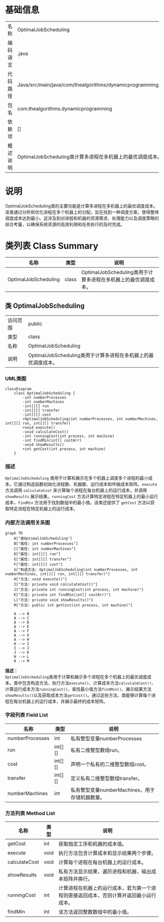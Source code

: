 # 基础信息

|      |      |
|------|------|
| 名称 | OptimalJobScheduling |
| 编码语言 | .java |
| 代码路径 | Java/src/main/java/com/thealgorithms/dynamicprogramming/OptimalJobScheduling.java |
| 包名 | com.thealgorithms.dynamicprogramming |
| 依赖项 | [] |
| 概述说明 | OptimalJobScheduling类计算多进程在多机器上的最优调度成本。 |

# 说明

OptimalJobScheduling类的主要功能是计算多进程在多机器上的最优调度成本。该类通过分析和优化进程在多个机器上的分配，旨在找到一种调度方案，使得整体调度成本达到最小。这涉及到对进程和机器的资源需求、处理能力以及调度策略的综合考量，以确保系统资源的高效利用和任务执行的及时完成。

# 类列表 Class Summary

| 名称   | 类型  | 说明 |
|-------|------|-------------|
| OptimalJobScheduling | class | OptimalJobScheduling类用于计算多进程在多机器上的最优调度成本。 |



## 类 OptimalJobScheduling

|      |      |
|------|------|
| 访问范围 | public |
| 类型 | class |
| 名称 | OptimalJobScheduling |
| 说明 | OptimalJobScheduling类用于计算多进程在多机器上的最优调度成本。 |


### UML类图

```mermaid
classDiagram
    class OptimalJobScheduling {
        -int numberProcesses
        -int numberMachines
        -int[][] run
        -int[][] transfer
        -int[][] cost
        +OptimalJobScheduling(int numberProcesses, int numberMachines, int[][] run, int[][] transfer)
        +void execute()
        -void calculateCost()
        -int runningCost(int process, int machine)
        -int findMin(int[] costArr)
        -void showResults()
        +int getCost(int process, int machine)
    }
```

### 描述
`OptimalJobScheduling` 类用于计算和展示在多个机器上调度多个进程的最小成本。它通过构造函数初始化进程数、机器数、运行成本和传输成本矩阵。`execute` 方法调用 `calculateCost` 来计算每个进程在每台机器上的运行成本，并调用 `showResults` 展示结果。`runningCost` 方法计算特定进程在特定机器上的最小运行成本，`findMin` 方法用于找到数组中的最小值。该类还提供了 `getCost` 方法以获取特定进程在特定机器上的运行成本。


### 内部方法调用关系图

```mermaid
graph TD
    A["类OptimalJobScheduling"]
    B["属性: int numberProcesses"]
    C["属性: int numberMachines"]
    D["属性: int[][] run"]
    E["属性: int[][] transfer"]
    F["属性: int[][] cost"]
    G["构造方法: OptimalJobScheduling(int numberProcesses, int numberMachines, int[][] run, int[][] transfer)"]
    H["方法: void execute()"]
    I["方法: private void calculateCost()"]
    J["方法: private int runningCost(int process, int machine)"]
    K["方法: private int findMin(int[] costArr)"]
    L["方法: private void showResults()"]
    M["方法: public int getCost(int process, int machine)"]

    A --> B
    A --> C
    A --> D
    A --> E
    A --> F
    A --> G
    A --> H
    H --> I
    I --> J
    J --> K
    H --> L
    A --> M
```

**描述：**  
`OptimalJobScheduling`类用于计算和展示多个进程在多个机器上的最优调度成本。类中包含构造方法、执行方法`execute()`、计算成本方法`calculateCost()`、计算运行成本方法`runningCost()`、查找最小值方法`findMin()`、展示结果方法`showResults()`以及获取成本方法`getCost()`。通过这些方法，类能够计算每个进程在每台机器上的运行成本，并展示最终的成本矩阵。

### 字段列表 Field List

| 名称  | 类型  | 说明 |
|-------|-------|------|
| numberProcesses | int | 私有整型变量numberProcesses |
| run | int[][] | 私有二维整型数组run。 |
| cost | int[][] | 声明一个私有的二维整型数组cost。 |
| transfer | int[][] | 定义私有二维整型数组transfer。 |
| numberMachines | int | 私有整型变量numberMachines，用于存储机器数量。 |

### 方法列表 Method List

| 名称  | 类型  | 说明 |
|-------|-------|------|
| getCost | int | 获取指定工序和机器的成本值。 |
| execute | void | 执行方法包含计算成本和显示结果两个步骤。 |
| calculateCost | void | 计算每个进程在每台机器上的运行成本。 |
| showResults | void | 私有方法显示结果，遍历进程和机器，输出成本矩阵并换行。 |
| runningCost | int | 计算进程在机器上的运行成本，若为第一个进程则直接返回成本，否则计算并返回最小运行成本。 |
| findMin | int | 该方法返回整数数组中的最小值。 |




